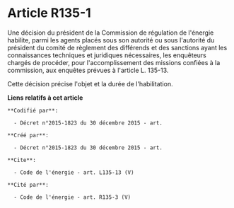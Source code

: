# Article R135-1

Une décision du président de la Commission de régulation de l'énergie habilite, parmi les agents placés sous son autorité ou
sous l'autorité du président du comité de règlement des différends et des sanctions ayant les connaissances techniques et
juridiques nécessaires, les enquêteurs chargés de procéder, pour l'accomplissement des missions confiées à la commission, aux
enquêtes prévues à l'article L. 135-13. 

Cette décision précise l'objet et la durée de l'habilitation.

**Liens relatifs à cet article**

	**Codifié par**:

	  - Décret n°2015-1823 du 30 décembre 2015 - art.

	**Créé par**:

	  - Décret n°2015-1823 du 30 décembre 2015 - art.

	**Cite**:

	  - Code de l'énergie - art. L135-13 (V)

	**Cité par**:

	  - Code de l'énergie - art. R135-3 (V)
